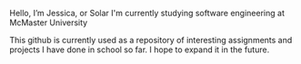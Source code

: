 Hello, I’m Jessica, or Solar
I'm currently studying software engineering at McMaster University

This github is currently used as a repository of interesting assignments and projects I have done in school so far. I hope to expand it in the future.
